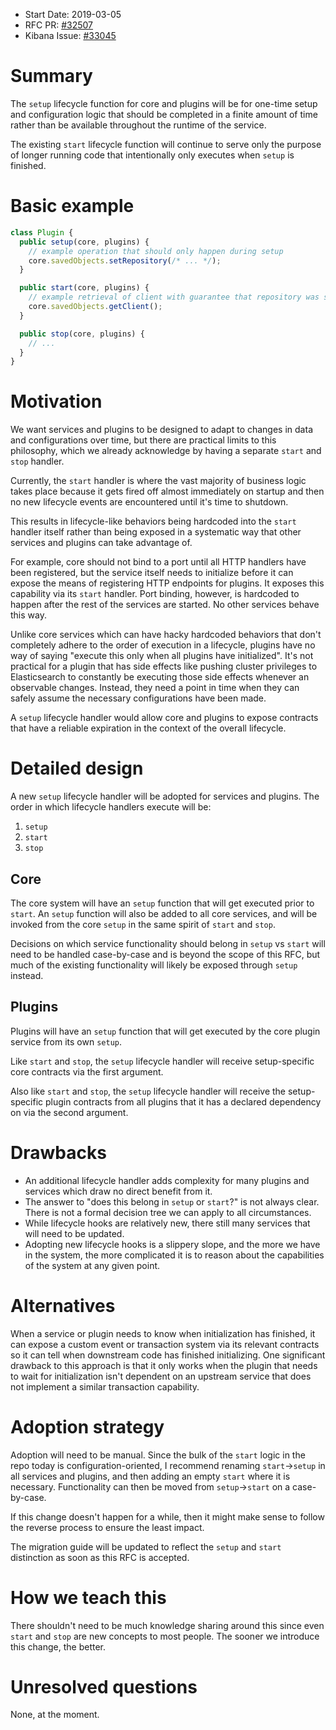 - Start Date: 2019-03-05
- RFC PR: [#32507](https://github.com/elastic/kibana/pull/32507)
- Kibana Issue: [#33045](https://github.com/elastic/kibana/issues/33045)

# Summary

The `setup` lifecycle function for core and plugins will be for one-time setup
and configuration logic that should be completed in a finite amount of time
rather than be available throughout the runtime of the service.

The existing `start` lifecycle function will continue to serve only the purpose
of longer running code that intentionally only executes when `setup` is
finished.

# Basic example

```ts
class Plugin {
  public setup(core, plugins) {
    // example operation that should only happen during setup
    core.savedObjects.setRepository(/* ... */);
  }

  public start(core, plugins) {
    // example retrieval of client with guarantee that repository was set above
    core.savedObjects.getClient();
  }

  public stop(core, plugins) {
    // ...
  }
}
```

# Motivation

We want services and plugins to be designed to adapt to changes in data and
configurations over time, but there are practical limits to this philosophy,
which we already acknowledge by having a separate `start` and `stop` handler.

Currently, the `start` handler is where the vast majority of business logic
takes place because it gets fired off almost immediately on startup and then no
new lifecycle events are encountered until it's time to shutdown.

This results in lifecycle-like behaviors being hardcoded into the `start`
handler itself rather than being exposed in a systematic way that other
services and plugins can take advantage of.

For example, core should not bind to a port until all HTTP handlers have been
registered, but the service itself needs to initialize before it can expose the
means of registering HTTP endpoints for plugins. It exposes this capability via
its `start` handler. Port binding, however, is hardcoded to happen after the
rest of the services are started. No other services behave this way.

Unlike core services which can have hacky hardcoded behaviors that don't
completely adhere to the order of execution in a lifecycle, plugins have no way
of saying "execute this only when all plugins have initialized". It's not
practical for a plugin that has side effects like pushing cluster privileges to
Elasticsearch to constantly be executing those side effects whenever an
observable changes. Instead, they need a point in time when they can safely
assume the necessary configurations have been made.

A `setup` lifecycle handler would allow core and plugins to expose contracts
that have a reliable expiration in the context of the overall lifecycle.

# Detailed design

A new `setup` lifecycle handler will be adopted for services and plugins. The
order in which lifecycle handlers execute will be:

1. `setup`
2. `start`
3. `stop`

## Core

The core system will have an `setup` function that will get executed prior to
`start`. An `setup` function will also be added to all core services, and will
be invoked from the core `setup` in the same spirit of `start` and `stop`.

Decisions on which service functionality should belong in `setup` vs `start`
will need to be handled case-by-case and is beyond the scope of this RFC, but
much of the existing functionality will likely be exposed through `setup`
instead.

## Plugins

Plugins will have an `setup` function that will get executed by the core plugin
service from its own `setup`.

Like `start` and `stop`, the `setup` lifecycle handler will receive
setup-specific core contracts via the first argument.

Also like `start` and `stop`, the `setup` lifecycle handler will receive the
setup-specific plugin contracts from all plugins that it has a declared
dependency on via the second argument.

# Drawbacks

- An additional lifecycle handler adds complexity for many plugins and services
which draw no direct benefit from it.
- The answer to "does this belong in `setup` or `start`?" is not always clear.
There is not a formal decision tree we can apply to all circumstances.
- While lifecycle hooks are relatively new, there still many services that will
need to be updated.
- Adopting new lifecycle hooks is a slippery slope, and the more we have in the
system, the more complicated it is to reason about the capabilities of the
system at any given point.

# Alternatives

When a service or plugin needs to know when initialization has finished, it can
expose a custom event or transaction system via its relevant contracts so it
can tell when downstream code has finished initializing. One significant
drawback to this approach is that it only works when the plugin that needs to
wait for initialization isn't dependent on an upstream service that does not
implement a similar transaction capability.

# Adoption strategy

Adoption will need to be manual. Since the bulk of the `start` logic in the
repo today is configuration-oriented, I recommend renaming `start`->`setup` in
all services and plugins, and then adding an empty `start` where it is
necessary. Functionality can then be moved from `setup`->`start` on a
case-by-case.

If this change doesn't happen for a while, then it might make sense to follow
the reverse process to ensure the least impact.

The migration guide will be updated to reflect the `setup` and `start`
distinction as soon as this RFC is accepted.

# How we teach this

There shouldn't need to be much knowledge sharing around this since even
`start` and `stop` are new concepts to most people. The sooner we introduce
this change, the better.

# Unresolved questions

None, at the moment.
